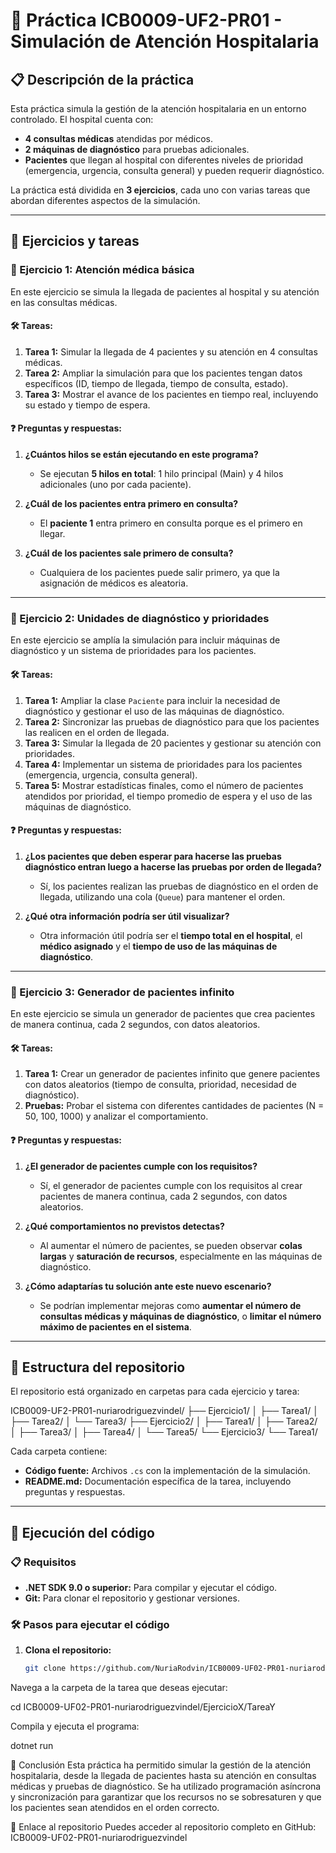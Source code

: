 # 🏥 Práctica ICB0009-UF2-PR01 - Simulación de Atención Hospitalaria

## 📋 Descripción de la práctica
Esta práctica simula la gestión de la atención hospitalaria en un entorno controlado. El hospital cuenta con:
- **4 consultas médicas** atendidas por médicos.
- **2 máquinas de diagnóstico** para pruebas adicionales.
- **Pacientes** que llegan al hospital con diferentes niveles de prioridad (emergencia, urgencia, consulta general) y pueden requerir diagnóstico.

La práctica está dividida en **3 ejercicios**, cada uno con varias tareas que abordan diferentes aspectos de la simulación.

---

## 🧪 Ejercicios y tareas

### 📌 Ejercicio 1: Atención médica básica
En este ejercicio se simula la llegada de pacientes al hospital y su atención en las consultas médicas.

#### 🛠️ Tareas:
1. **Tarea 1:** Simular la llegada de 4 pacientes y su atención en 4 consultas médicas.
2. **Tarea 2:** Ampliar la simulación para que los pacientes tengan datos específicos (ID, tiempo de llegada, tiempo de consulta, estado).
3. **Tarea 3:** Mostrar el avance de los pacientes en tiempo real, incluyendo su estado y tiempo de espera.

#### ❓ Preguntas y respuestas:
1. **¿Cuántos hilos se están ejecutando en este programa?**
   - Se ejecutan **5 hilos en total**: 1 hilo principal (Main) y 4 hilos adicionales (uno por cada paciente).

2. **¿Cuál de los pacientes entra primero en consulta?**
   - El **paciente 1** entra primero en consulta porque es el primero en llegar.

3. **¿Cuál de los pacientes sale primero de consulta?**
   - Cualquiera de los pacientes puede salir primero, ya que la asignación de médicos es aleatoria.

---

### 📌 Ejercicio 2: Unidades de diagnóstico y prioridades
En este ejercicio se amplía la simulación para incluir máquinas de diagnóstico y un sistema de prioridades para los pacientes.

#### 🛠️ Tareas:
1. **Tarea 1:** Ampliar la clase `Paciente` para incluir la necesidad de diagnóstico y gestionar el uso de las máquinas de diagnóstico.
2. **Tarea 2:** Sincronizar las pruebas de diagnóstico para que los pacientes las realicen en el orden de llegada.
3. **Tarea 3:** Simular la llegada de 20 pacientes y gestionar su atención con prioridades.
4. **Tarea 4:** Implementar un sistema de prioridades para los pacientes (emergencia, urgencia, consulta general).
5. **Tarea 5:** Mostrar estadísticas finales, como el número de pacientes atendidos por prioridad, el tiempo promedio de espera y el uso de las máquinas de diagnóstico.

#### ❓ Preguntas y respuestas:
1. **¿Los pacientes que deben esperar para hacerse las pruebas diagnóstico entran luego a hacerse las pruebas por orden de llegada?**
   - Sí, los pacientes realizan las pruebas de diagnóstico en el orden de llegada, utilizando una cola (`Queue`) para mantener el orden.

2. **¿Qué otra información podría ser útil visualizar?**
   - Otra información útil podría ser el **tiempo total en el hospital**, el **médico asignado** y el **tiempo de uso de las máquinas de diagnóstico**.

---

### 📌 Ejercicio 3: Generador de pacientes infinito
En este ejercicio se simula un generador de pacientes que crea pacientes de manera continua, cada 2 segundos, con datos aleatorios.

#### 🛠️ Tareas:
1. **Tarea 1:** Crear un generador de pacientes infinito que genere pacientes con datos aleatorios (tiempo de consulta, prioridad, necesidad de diagnóstico).
2. **Pruebas:** Probar el sistema con diferentes cantidades de pacientes (N = 50, 100, 1000) y analizar el comportamiento.

#### ❓ Preguntas y respuestas:
1. **¿El generador de pacientes cumple con los requisitos?**
   - Sí, el generador de pacientes cumple con los requisitos al crear pacientes de manera continua, cada 2 segundos, con datos aleatorios.

2. **¿Qué comportamientos no previstos detectas?**
   - Al aumentar el número de pacientes, se pueden observar **colas largas** y **saturación de recursos**, especialmente en las máquinas de diagnóstico.

3. **¿Cómo adaptarías tu solución ante este nuevo escenario?**
   - Se podrían implementar mejoras como **aumentar el número de consultas médicas y máquinas de diagnóstico**, o **limitar el número máximo de pacientes en el sistema**.

---

## 📂 Estructura del repositorio

El repositorio está organizado en carpetas para cada ejercicio y tarea:

ICB0009-UF2-PR01-nuriarodriguezvindel/
├── Ejercicio1/
│ ├── Tarea1/
│ ├── Tarea2/
│ └── Tarea3/
├── Ejercicio2/
│ ├── Tarea1/
│ ├── Tarea2/
│ ├── Tarea3/
│ ├── Tarea4/
│ └── Tarea5/
└── Ejercicio3/
└── Tarea1/



Cada carpeta contiene:
- **Código fuente:** Archivos `.cs` con la implementación de la simulación.
- **README.md:** Documentación específica de la tarea, incluyendo preguntas y respuestas.

---

## 🚀 Ejecución del código

### 📋 Requisitos
- **.NET SDK 9.0 o superior:** Para compilar y ejecutar el código.
- **Git:** Para clonar el repositorio y gestionar versiones.

### 🛠️ Pasos para ejecutar el código
1. **Clona el repositorio:**

    ```bash
   git clone https://github.com/NuriaRodvin/ICB0009-UF02-PR01-nuriarodriguezvindel.git


Navega a la carpeta de la tarea que deseas ejecutar:

cd ICB0009-UF02-PR01-nuriarodriguezvindel/EjercicioX/TareaY

Compila y ejecuta el programa:

dotnet run


🏁 Conclusión
Esta práctica ha permitido simular la gestión de la atención hospitalaria, desde la llegada de pacientes hasta su atención en consultas médicas y pruebas de diagnóstico. Se ha utilizado programación asíncrona y sincronización para garantizar que los recursos no se sobresaturen y que los pacientes sean atendidos en el orden correcto.

🔗 Enlace al repositorio
Puedes acceder al repositorio completo en GitHub:
ICB0009-UF02-PR01-nuriarodriguezvindel










